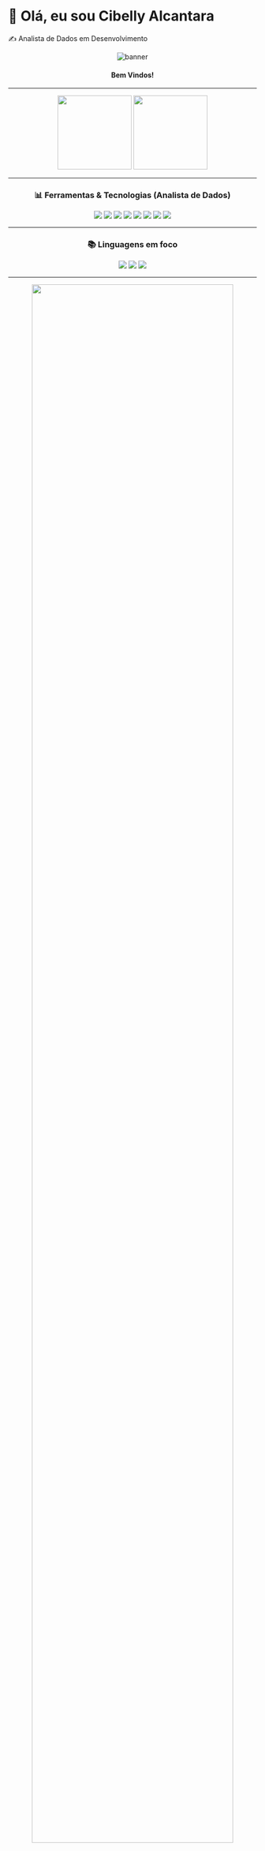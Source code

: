 # 👋 Olá, eu sou Cibelly Alcantara
✍️ Analista de Dados em Desenvolvimento

<!-- Banner -->
<p align="center">
  <img alt="banner" src="https://capsule-render.vercel.app/api?type=waving&color=0:FF66B2,100:FF3399&height=200&section=header&text=Cibelly%20Alcântara&fontSize=45&fontColor=fff&animation=twinkling" />
</p>

<h4 align="center"><b>Bem Vindos!</b></h4>

---

<!-- Stats -->
<p align="center">
  <img height="150" src="https://github-readme-stats.vercel.app/api?username=cibellyalcantara&show_icons=true&theme=dracula&count_private=true&hide=prs,issues" />
  <img height="150" src="https://github-readme-streak-stats.herokuapp.com/?user=cibellyalcantara&theme=dracula" />
</p>

---

<!-- Tecnologias que vou estudar como Analista de Dados -->
<h3 align="center">📊 Ferramentas & Tecnologias (Analista de Dados)</h3>
<p align="center">
  <img src="https://img.shields.io/badge/-Python-FF66B2?style=flat-square&logo=python&logoColor=white" />
  <img src="https://img.shields.io/badge/-SQL-FF3399?style=flat-square&logo=postgresql&logoColor=white" />
  <img src="https://img.shields.io/badge/-Power%20BI-FF66B2?style=flat-square&logo=powerbi&logoColor=white" />
  <img src="https://img.shields.io/badge/-Excel-FF3399?style=flat-square&logo=microsoft-excel&logoColor=white" />
  <img src="https://img.shields.io/badge/-Pandas-FF66B2?style=flat-square&logo=pandas&logoColor=white" />
  <img src="https://img.shields.io/badge/-NumPy-FF3399?style=flat-square&logo=numpy&logoColor=white" />
  <img src="https://img.shields.io/badge/-Matplotlib-FF66B2?style=flat-square" />
  <img src="https://img.shields.io/badge/-Seaborn-FF3399?style=flat-square" />
</p>

---

<!-- Linguagens foco -->
<h3 align="center">📚 Linguagens em foco</h3>
<p align="center">
  <img src="https://img.shields.io/badge/-Python-FF66B2?style=for-the-badge&logo=python&logoColor=white" />
  <img src="https://img.shields.io/badge/-SQL-FF3399?style=for-the-badge&logo=postgresql&logoColor=white" />
  <img src="https://img.shields.io/badge/-R-FF66B2?style=for-the-badge&logo=r&logoColor=white" />
</p>

---

<!-- Contribution Graph -->
<p align="center">
  <img src="https://github-readme-activity-graph.vercel.app/graph?username=cibellyalcantara&bg_color=1a1b27&color=FF66B2&line=FF3399&point=FF66B2&area=true&hide_border=true" width="90%"/>
</p>

---

<!-- Social links -->
<p align="center">
  <a href="mailto:cibellyalcantara1410@gmail.com"><img src="https://img.shields.io/badge/-Email-FF3399?style=for-the-badge&logo=gmail&logoColor=white"></a>
  <a href="https://www.instagram.com/cibelly_alca?igsh=MTJpYndpcmZwdXRieA=="><img src="https://img.shields.io/badge/-Instagram-FF66B2?style=for-the-badge&logo=instagram&logoColor=white"></a>
  <a href="https://br.linkedin.com/in/cibelly-alcantara-393b68186"><img src="https://img.shields.io/badge/-LinkedIn-FF3399?style=for-the-badge&logo=linkedin&logoColor=white"></a>
</p>

---

<!-- Mascote e visitas -->
<p align="center">
  <img src="https://media.giphy.com/media/jRf5fsn8G6YaogAWxn/giphy.gif" width="120px" alt="mascote fofo" />
</p>

